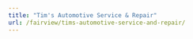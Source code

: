 ```yaml
---
title: "Tim's Automotive Service & Repair"
url: /fairview/tims-automotive-service-and-repair/
---
```

